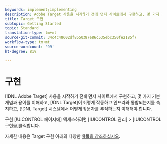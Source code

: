 ```yaml
---
keywords: implement;implementing
description: Adobe Target 사용을 시작하기 전에 먼저 사이트에서 구현하고, 몇 가지 기본 개념과 용어를 이해하고, Target이 어떻게 작동하고 인프라와 통합되는지를 숙지하고, Target 시스템에서 어떻게 방문자를 추적하는지 이해해야 합니다.
title: Target 구현
subtopic: Getting Started
topic: Standard
translation-type: tm+mt
source-git-commit: 34c4c48602df8550287e86c535ebc350fe2185f7
workflow-type: tm+mt
source-wordcount: '99'
ht-degree: 81%

---
```



# 구현

[!DNL Adobe Target] 사용을 시작하기 전에 먼저 사이트에서 구현하고, 몇 가지 기본 개념과 용어를 이해하고, [!DNL Target]이 어떻게 작동하고 인프라와 통합되는지를 숙지하고, [!DNL Target] 시스템에서 어떻게 방문자를 추적하는지 이해해야 합니다.

구현 [!UICONTROL 페이지에] 액세스하려면 [!UICONTROL 관리] > [!UICONTROL 구현을]클릭합니다.

자세한 내용은 Target 구현 아래의 다양한 [항목을 참조하십시오](/help/c-implementing-target/implementing-target.md).